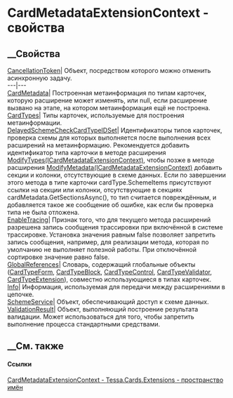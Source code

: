 # CardMetadataExtensionContext - свойства
##  __Свойства
[CancellationToken](P_Tessa_Cards_Extensions_CardMetadataExtensionContext_CancellationToken.htm)|
Объект, посредством которого можно отменить асинхронную задачу.  
---|---  
[CardMetadata](P_Tessa_Cards_Extensions_CardMetadataExtensionContext_CardMetadata.htm)|
Построенная метаинформация по типам карточек, которую расширение может
изменять, или null, если расширение вызвано на этапе, на котором
метаинформация ещё не построена.  
[CardTypes](P_Tessa_Cards_Extensions_CardMetadataExtensionContext_CardTypes.htm)|
Типы карточек, используемые для построения метаинформации.  
[DelayedSchemeCheckCardTypeIDSet](P_Tessa_Cards_Extensions_CardMetadataExtensionContext_DelayedSchemeCheckCardTypeIDSet.htm)|
Идентификаторы типов карточек, проверка схемы для которых выполняется после
выполнения всех расширений на метаинформацию.
Рекомендуется добавить идентификатор типа карточки в методе расширения
[ModifyTypes(ICardMetadataExtensionContext)](M_Tessa_Cards_Extensions_ICardMetadataExtension_ModifyTypes.htm),
чтобы позже в методе расширения
[ModifyMetadata(ICardMetadataExtensionContext)](M_Tessa_Cards_Extensions_ICardMetadataExtension_ModifyMetadata.htm)
добавить секции и колонки, отсутствующие в схеме данных.
Если по завершении этого метода в типе карточки cardType.SchemeItems
присутствуют ссылки на секции или колонки, отсутствующие в секциях
cardMetadata.GetSectionsAsync(), то тип считается повреждённым, и добавляется
такое же сообщение об ошибке, как если бы проверка типа не была отложена.  
[EnableTracing](P_Tessa_Cards_Extensions_CardMetadataExtensionContext_EnableTracing.htm)|
Признак того, что для текущего метода расширений разрешена запись сообщения
трассировки при включённой в системе трассировке. Установка значения равным
false позволяет запретить запись сообщения, например, для реализации метода,
которая по умолчанию не выполняет полезной работы. При отключённой сортировке
значение равно false.  
[GlobalReferences](P_Tessa_Cards_Extensions_CardMetadataExtensionContext_GlobalReferences.htm)|
Словарь, содержащий глобальные объекты
([CardTypeForm](T_Tessa_Cards_CardTypeForm.htm),
[CardTypeBlock](T_Tessa_Cards_CardTypeBlock.htm),
[CardTypeControl](T_Tessa_Cards_CardTypeControl.htm),
[CardTypeValidator](T_Tessa_Cards_CardTypeValidator.htm),
[CardTypeExtension](T_Tessa_Cards_CardTypeExtension.htm)), совместно
использующиеся в типах карточек.  
[Info](P_Tessa_Cards_Extensions_CardMetadataExtensionContext_Info.htm)|
Информация, используемая для передачи между расширениями в цепочке.  
[SchemeService](P_Tessa_Cards_Extensions_CardMetadataExtensionContext_SchemeService.htm)|
Объект, обеспечивающий доступ к схеме данных.  
[ValidationResult](P_Tessa_Cards_Extensions_CardMetadataExtensionContext_ValidationResult.htm)|
Объект, выполняющий построение результата валидации. Может использоваться для
того, чтобы запретить выполнение процесса стандартными средствами.  
## __См. также
#### Ссылки
[CardMetadataExtensionContext -
](T_Tessa_Cards_Extensions_CardMetadataExtensionContext.htm)
[Tessa.Cards.Extensions - пространство имён](N_Tessa_Cards_Extensions.htm)
